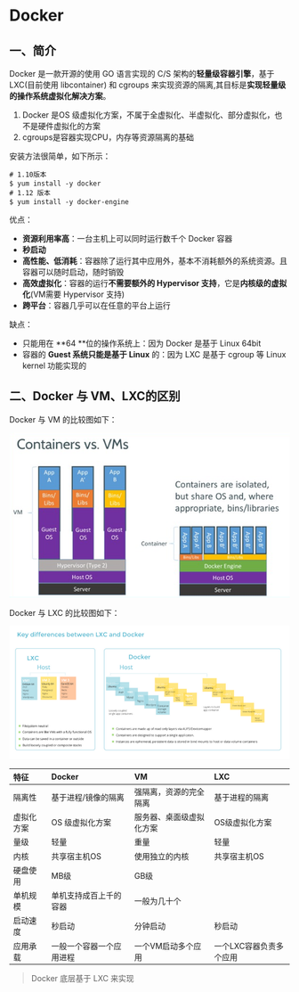 # Docker
## 一、简介
Docker 是一款开源的使用 GO 语言实现的 C/S 架构的**轻量级容器引擎**，基于 LXC(目前使用  libcontainer) 和 cgroups 来实现资源的隔离,其目标是**实现轻量级的操作系统虚拟化解决方案**。
1. Docker 是OS 级虚拟化方案，不属于全虚拟化、半虚拟化、部分虚拟化，也不是硬件虚拟化的方案
2. cgroups是容器实现CPU，内存等资源隔离的基础

安装方法很简单，如下所示：
```
# 1.10版本
$ yum install -y docker
# 1.12 版本
$ yum install -y docker-engine
```
优点：
* **资源利用率高**：一台主机上可以同时运行数千个 Docker 容器
* **秒启动**
* **高性能、低消耗**：容器除了运行其中应用外，基本不消耗额外的系统资源。且容器可以随时启动，随时销毁
* **高效虚拟化**：容器的运行**不需要额外的 Hypervisor 支持**，它是**内核级的虚拟化**(VM需要 Hypervisor 支持)
* **跨平台**：容器几乎可以在任意的平台上运行

缺点：
* 只能用在 **64 **位的操作系统上：因为 Docker 是基于 Linux 64bit
* 容器的 **Guest 系统只能是基于 Linux** 的：因为 LXC 是基于 cgroup 等 Linux kernel 功能实现的

## 二、Docker 与 VM、LXC的区别
Docker 与 VM 的比较图如下：

![docker-vs-vm](asset/docker-vs-vm.png)

Docker 与 LXC 的比较图如下：

![docker-vs-lxc](asset/docker-vs-lxc.png)

| **特征** | Docker | VM | LXC |
| :--- | :--- | :--- | :--- |
| 隔离性 | 基于进程/镜像的隔离 | 强隔离，资源的完全隔离 | 基于进程的隔离 |
| 虚拟化方案 | OS 级虚拟化方案 | 服务器、桌面级虚拟化方案 | OS级虚拟化方案 |
| 量级 | 轻量 | 重量 | 轻量 |
| 内核 | 共享宿主机OS | 使用独立的内核 | 共享宿主机OS |
| 硬盘使用 | MB级 | GB级 |  |
| 单机规模 | 单机支持成百上千的容器 | 一般为几十个 |  |
| 启动速度 | 秒启动 | 分钟启动 | 秒启动 |
| 应用承载 | 一般一个容器一个应用进程 | 一个VM启动多个应用 | 一个LXC容器负责多个应用 |

> Docker 底层基于 LXC 来实现